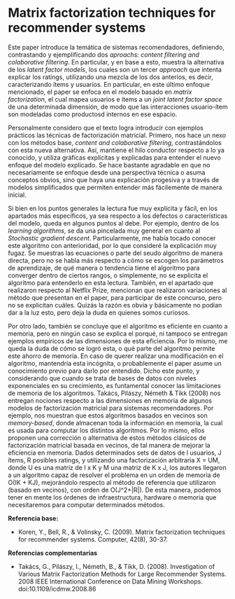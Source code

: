  # Matrix factorization techniques for recommender systems

Este paper introduce la temática de sistemas recomendadores, definiendo, contrastando y ejemplificando dos *aproachs: content filtering and colaborative filtering*. En particular, y en base a esto, muestra la alternativa de los *latent factor models*, los cuales son un tercer *approach* que intenta explicar los ratings, utilizando una mezcla de los dos anterios, es decir, caracterizando ítems y usuarios.
En particular, en este último enfoque mencionado, el paper se enfoca en el modelo basado en *matrix factorization*, el cual mapea usuarios e ítems a un *joint latent factor space* de una determinada dimensión, de modo que las interacciones usuario-ítem son modeladas como productosd internos en ese espacio.

Personalmente considero que el texto logra introducir con ejemplos prácticos las técnicas de factorización matricial. Primero, nos hace un nexo con los métodos base, *content and colaborative filtering*, contrastándolos con esta nueva alternativa. Así, mantiene el hilo conductor respecto a lo ya conocido, y utiliza gráficas explícitas y explicadas para entender el nuevo enfoque del modelo explicado. Se hace bastante agradable en que no necesariamente se enfoque desde una perspectiva técnica o asuma conceptos obvios, sino que haya una explicación progesiva y a través de modelos simplificados que permiten entender más fácilemente de manera inicial.

Si bien en los puntos generales la lectura fue muy explícita y fácil, en los apartados más específicos, ya sea respecto a los defectos o características del modelo, queda en algunos puntos al debe. Por ejemplo, dentro de los *learning algorithms*, se da una pincelada muy general en cuanto al *Stochastic gradient descent*. Particularmente, me había tocado conocer este algoritmo con anterioridad, por lo que consideré la explicación muy fugaz. Se muestras las ecuaciones o parte del seudo algoritmo de manera directa, pero no se habla más respecto a cómo se escogen los parámetros de aprendizaje, de qué manera o tendencia tiene el algoritmo para converger dentro de ciertos rangos, o simplemente, no se explicita el algoritmo para entenderlo en esta lectura. También, en el apartado que realizaron respecto al Netflix Prize, mencionan que realizaron variaciones al método que presentan en el paper, para participar de este concurso, pero no se explicitan cuáles. Quizás la razón es obvia y básicamente no podían dar a la luz esto, pero deja la duda en quienes somos curiosos.

Por otro lado, también se concluye que el algoritmo es eficiente en cuanto a memoria, pero en ningún caso se explica el porqué, ni tampoco se entregan ejemplos empíricos de las dimensiones de esta eficiencia. Por lo mismo, me queda la duda de cómo se logró esta, o qué parte del algoritmo permite este ahorro de memoria. En caso de querer realizar una modificación en el algoritmo, mantendría esta incógnita, o probablemente el paper asume un conocimiento previo para darlo por entendido. Dicho este punto, y considerando que cuando se trata de bases de datos con niveles exponenciales en su crecimiento, es funtamental conocer las limitaciones de memoria de los algoritmos. Takács, Pilászy, Németh & Tikk (2008) nos entregan nociones respecto a las dimensiones en memoria de algunos modelos de factorización matricial para sistemas recomendadores. Por ejemplo, nos muestran que estos algoritmos basados en vecinos son *memory-based*, donde almacenan toda la información en memoria, la cual es usada para computar los distintos algoritmos. Por lo mismo, ellos proponen una corrección o alternativa de estos métodos clásicos de factorización matricial basada en vecinos, de tal manera de mejorar la eficiencia en memoria. Dados determinados sets de datos de I usuarios, J ítems, R posibles ratings, y utilizando una factorización arbitraria X = UM, donde U es una matriz de I x K y M una matriz de K x J, los autores llegaron a un algoritmo capaz de resolver el problema en un orden de memoria de O(IK + KJ), mejorándolo respecto al método de referencia que utilizaron (basado en vecinos), con orden de O(J^2+|R|). De esta manera, podemos tener en mente los órdenes de infraestructura, hardware o memoria que necesitaremos para computar determinados métodos.


**Referencia base:** 
- Koren, Y., Bell, R., & Volinsky, C. (2009). Matrix factorization techniques for recommender systems. Computer, 42(8), 30-37.

**Referencias complementarias**

- Takács, G., Pilászy, I., Németh, B., & Tikk, D. (2008). Investigation of Various Matrix Factorization Methods for Large Recommender Systems. 2008 IEEE International Conference on Data Mining Workshops. doi:10.1109/icdmw.2008.86 

